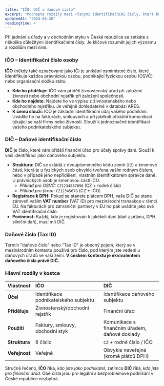 ```yaml
---
title: "IČO, DIČ a daňové číslo"
excerpt: "Pochopte rozdíly mezi různými identifikačními čísly, která budete potřebovat pro své podnikání a komunikaci s úřady v České republice."
updatedAt: "2024-08-26"
readingTime: 4
---
```


Při jednání s úřady a v obchodním styku v České republice se setkáte s několika důležitými identifikačními čísly. Je klíčové rozumět jejich významu a rozdílům mezi nimi.

### IČO – Identifikační číslo osoby

**IČO** (někdy také označované jako IČ) je unikátní osmimístné číslo, které identifikuje každou právnickou osobu, podnikající fyzickou osobu (OSVČ) nebo organizační složku státu.

*   **Kdo ho přiděluje:** IČO vám přidělí živnostenský úřad při založení živnosti nebo obchodní rejstřík při založení společnosti.
*   **Kde ho najdete:** Najdete ho ve výpisu z živnostenského nebo obchodního rejstříku. Je veřejně dohledatelné v databázi ARES.
*   **K čemu slouží:** IČO je základní identifikační údaj vašeho podnikání. Uvádíte ho na fakturách, smlouvách a při jakékoli oficiální komunikaci týkající se vaší firmy nebo živnosti. Slouží k jednoznačné identifikaci vašeho podnikatelského subjektu.

### DIČ – Daňové identifikační číslo

**DIČ** je číslo, které vám přidělí finanční úřad pro účely správy daní. Slouží k vaší identifikaci jako daňového subjektu.

*   **Struktura:** DIČ se skládá z dvoupísmenného kódu země (`CZ`) a kmenové části, která je u fyzických osob obvykle tvořena vaším rodným číslem, nebo v případě jeho nepřidělení, vlastním identifikátorem správce daně. U právnických osob je kmenovou částí IČO.
    *   *Příklad pro OSVČ:* `CZ1234567890` (CZ + rodné číslo)
    *   *Příklad pro firmu:* `CZ12345678` (CZ + IČO)
*   **Registrace k DPH:** Pokud se stanete plátcem DPH, vaše DIČ se stane zároveň vaším **VAT number** (VAT ID) pro mezinárodní transakce v rámci EU. Na fakturách pro zahraniční partnery v EU ho pak uvádíte jako své VAT identifikační číslo.
*   **Povinnost:** Každý, kdo je registrován k jakékoli dani (daň z příjmu, DPH, silniční daň), musí mít DIČ.

### Daňové číslo (Tax ID)

Termín "daňové číslo" nebo "Tax ID" je obecný pojem, který se v mezinárodním kontextu používá pro číslo, pod kterým jste vedeni u daňových úřadů ve vaší zemi. **V českém kontextu je ekvivalentem daňového čísla právě DIČ.**

### Hlavní rozdíly v kostce

| Vlastnost | IČO | DIČ |
| :--- | :--- | :--- |
| **Účel** | Identifikace podnikatelského subjektu | Identifikace daňového subjektu |
| **Přiděluje** | Živnostenský/obchodní rejstřík | Finanční úřad |
| **Použití** | Faktury, smlouvy, obchodní styk | Komunikace s finančním úřadem, daňové doklady |
| **Struktura** | 8 číslic | `CZ` + rodné číslo / IČO |
| **Veřejnost** | Veřejné | Obvykle neveřejné (kromě plátců DPH) |

Stručně řečeno, **IČO** říká, *kdo jste jako podnikatel*, zatímco **DIČ** říká, *kdo jste pro finanční úřad*. Obě čísla jsou pro legální a bezproblémové podnikání v České republice nezbytná.